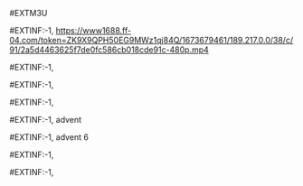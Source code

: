 #EXTM3U

#EXTINF:-1,
https://www1688.ff-04.com/token=ZK9X9QPH50EG9MWz1qj84Q/1673679461/189.217.0.0/38/c/91/2a5d4463625f7de0fc586cb018cde91c-480p.mp4

#EXTINF:-1, 


#EXTINF:-1,


#EXTINF:-1,


#EXTINF:-1, advent 


#EXTINF:-1, advent 6



#EXTINF:-1,


#EXTINF:-1,

